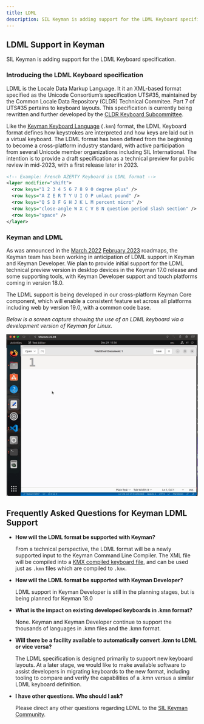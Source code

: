 ```yaml
---
title: LDML
description: SIL Keyman is adding support for the LDML Keyboard specification.
---
```


## LDML Support in Keyman

SIL Keyman is adding support for the LDML Keyboard specification.

### Introducing the LDML Keyboard specification

LDML is the Locale Data Markup Language. It it an XML-based format specified as the Unicode Consortium’s specification UTS#35, maintained by the Common Locale Data Repository (CLDR) Technical Commitee. Part 7 of UTS#35 pertains to keyboard layouts. This specification is currently being rewritten and further developed by the [CLDR Keyboard Subcommittee](https://cldr.unicode.org/index/keyboard-workgroup).

Like the [Keyman Keyboard Language](https://help.keyman.com/developer/language/) (`.kmn`) format, the LDML Keyboard format defines how keystrokes are interpreted and how keys are laid out in a virtual keyboard.  The LDML format has been defined from the beginning to become a cross-platform industry standard, with active participation from several Unicode member organizations including SIL International.  The intention is to provide a draft specification as a technical preview for public review in mid-2023, with a first release later in 2023.

```xml
<!-- Example: French AZERTY Keyboard in LDML format -->
<layer modifier="shift">
  <row keys="1 2 3 4 5 6 7 8 9 0 degree plus" />
  <row keys="A Z E R T Y U I O P umlaut pound" />
  <row keys="Q S D F G H J K L M percent micro" />
  <row keys="close-angle W X C V B N question period slash section" />
  <row keys="space" />
</layer>
```

### Keyman and LDML

As was announced in the [March 2022](https://blog.keyman.com/2022/03/keyman-roadmap-march-2022/) [February 2023](https://blog.keyman.com/2023/02/keyman-roadmap-february-2023/) roadmaps, the Keyman team has been working in anticipation of LDML support in Keyman and Keyman Developer.  We plan to provide initial support for the LDML technical preview version in desktop devices in the Keyman 17.0 release and some supporting tools, with Keyman Developer support and touch platforms coming in version 18.0.

The LDML support is being developed in our cross-platform Keyman Core component, which will enable a consistent feature set across all platforms including web by version 19.0, with a common code base.

_Below is a screen capture showing the use of an LDML keyboard via a development version of Keyman for Linux._

![Movie: typing characters using an LDML keyboard](/cdn/dev/img/ldml-keyman-linux.gif)

## Frequently Asked Questions for Keyman LDML Support


- **How will the LDML format be supported with Keyman?**

  From a technical perspective, the LDML format will be a newly supported input to the Keyman Command Line Compiler. The XML file will be compiled into a <a href="https://help.keyman.com/developer/16.0/reference/file-types/kmx">KMX compiled keyboard file</a>, and can be used just as `.kmn` files which are compiled to `.kmx`.

- **How will the LDML format be supported with Keyman Developer?**

    LDML support in Keyman Developer is still in the planning stages, but is being planned for Keyman 18.0

- **What is the impact on existing developed keyboards in .kmn format?**

  None. Keyman and Keyman Developer continue to support the thousands of languages in .kmn files and the .kmn format.

- **Will there be a facility available to automatically convert .kmn to LDML or vice versa?**

  The LDML specification is designed primarily to support new keyboard layouts. At a later stage, we would like to make available software to assist developers in migrating keyboards to the new format, including tooling to compare and verify the capabilities of a .kmn versus a similar LDML keyboard definition.

- **I have other questions. Who should I ask?**

  Please direct any other questions regarding LDML to the [SIL Keyman Community](https://community.software.sil.org/c/keyman).

